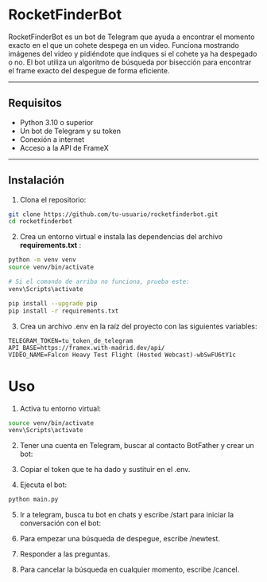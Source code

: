 # RocketFinderBot

RocketFinderBot es un bot de Telegram que ayuda a encontrar el momento exacto en el que un cohete despega en un video. Funciona mostrando imágenes del video y pidiéndote que indiques si el cohete ya ha despegado o no. El bot utiliza un algoritmo de búsqueda por bisección para encontrar el frame exacto del despegue de forma eficiente.

---

## Requisitos

- Python 3.10 o superior
- Un bot de Telegram y su token
- Conexión a internet
- Acceso a la API de FrameX

---

## Instalación

1. Clona el repositorio:

```bash
git clone https://github.com/tu-usuario/rocketfinderbot.git
cd rocketfinderbot
```
2. Crea un entorno virtual e instala las dependencias del archivo **requirements.txt** :

```bash
python -m venv venv
source venv/bin/activate

# Si el comando de arriba no funciona, prueba este:
venv\Scripts\activate

pip install --upgrade pip
pip install -r requirements.txt
```
3. Crea un archivo .env en la raíz del proyecto con las siguientes variables:
```env
TELEGRAM_TOKEN=tu_token_de_telegram
API_BASE=https://framex.with-madrid.dev/api/
VIDEO_NAME=Falcon Heavy Test Flight (Hosted Webcast)-wbSwFU6tY1c
```

# Uso
1. Activa tu entorno virtual:
```bash
source venv/bin/activate
venv\Scripts\activate
```
2. Tener una cuenta en Telegram, buscar al contacto BotFather y crear un bot:


3. Copiar el token que te ha dado y sustituir en el .env.


4. Ejecuta el bot:
```bash
python main.py
```

5. Ir a telegram, busca tu bot en chats y escribe /start para iniciar la conversación con el bot:


6. Para empezar una búsqueda de despegue, escribe /newtest.


7. Responder a las preguntas.


8. Para cancelar la búsqueda en cualquier momento, escribe /cancel.
